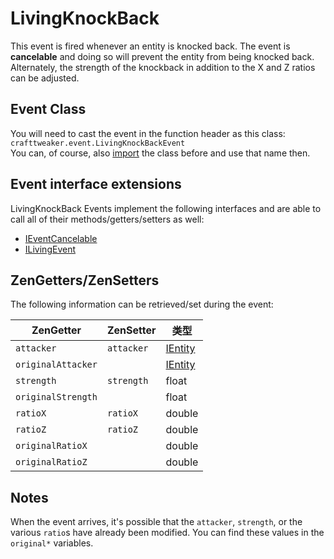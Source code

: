 # LivingKnockBack

This event is fired whenever an entity is knocked back. The event is **cancelable** and doing so will prevent the entity from being knocked back. Alternately, the strength of the knockback in addition to the X and Z ratios can be adjusted.

## Event Class
You will need to cast the event in the function header as this class:  
`crafttweaker.event.LivingKnockBackEvent`  
You can, of course, also [import](/AdvancedFunctions/Import/) the class before and use that name then.

## Event interface extensions
LivingKnockBack Events implement the following interfaces and are able to call all of their methods/getters/setters as well:

- [IEventCancelable](/Vanilla/Events/Events/IEventCancelable/)
- [ILivingEvent](/Vanilla/Events/Events/ILivingEvent/)


## ZenGetters/ZenSetters
The following information can be retrieved/set during the event:

| ZenGetter          | ZenSetter  | 类型                                    |
| ------------------ | ---------- | ------------------------------------- |
| `attacker`         | `attacker` | [IEntity](/Vanilla/Entities/IEntity/) |
| `originalAttacker` |            | [IEntity](/Vanilla/Entities/IEntity/) |
| `strength`         | `strength` | float                                 |
| `originalStrength` |            | float                                 |
| `ratioX`           | `ratioX`   | double                                |
| `ratioZ`           | `ratioZ`   | double                                |
| `originalRatioX`   |            | double                                |
| `originalRatioZ`   |            | double                                |

## Notes

When the event arrives, it's possible that the `attacker`, `strength`, or the various `ratio`s have already been modified. You can find these values in the `original*` variables.
